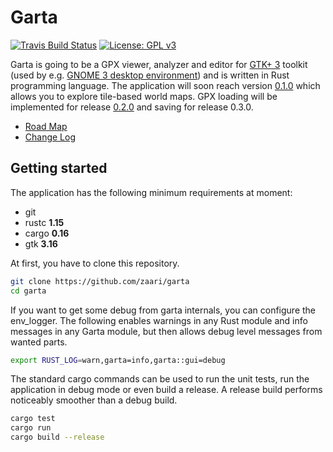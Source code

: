 # Garta 
[![Travis Build Status](https://travis-ci.org/zaari/garta.svg?branch=master)](https://travis-ci.org/zaari/garta) 
[![License: GPL v3](https://img.shields.io/badge/License-GPL%20v3-blue.svg)](http://www.gnu.org/licenses/gpl-3.0)

Garta is going to be a GPX viewer, analyzer and editor for [GTK+ 3](http://www.gtk.org/) toolkit (used by e.g. [GNOME 3 desktop environment](https://www.gnome.org/gnome-3/)) and is written in Rust programming language. The application will soon reach version [0.1.0](https://github.com/zaari/garta/milestone/1) which allows you to explore tile-based world maps. GPX loading will be implemented for release [0.2.0](https://github.com/zaari/garta/milestone/2) and saving for release 0.3.0.

* [Road Map](RoadMap.md)
* [Change Log](ChangeLog.md)

## Getting started
The application has the following minimum requirements at moment:

* git 
* rustc **1.15**
* cargo **0.16**
* gtk **3.16**

At first, you have to clone this repository.

```bash
git clone https://github.com/zaari/garta
cd garta
```

If you want to get some debug from garta internals, you can configure the env_logger. The following enables warnings in any Rust module and info messages in any Garta module, but then allows debug level messages from wanted parts.

```bash
export RUST_LOG=warn,garta=info,garta::gui=debug
```

The standard cargo commands can be used to run the unit tests, run the application in debug mode or even build a release. A release build performs noticeably smoother than a debug build.

```bash
cargo test
cargo run
cargo build --release
```

